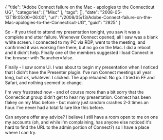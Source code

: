 {
	"title": "Adobe Connect failure on the Mac - apologies to the Connecticut UG",
	"categories": [
		"Misc"
	],
	"tags": [],
	"date": "2008-05-13T19:05:00+06:00",
	"url": "/2008/05/13/Adobe-Connect-failure-on-the-Mac-apologies-to-the-Connecticut-UG",
	"guid": "2825"
}

So - if you tried to attend my presentation tonight, you saw it was a complete and utter failure. Whenever Connect opened, all I saw was a blank white screen. I connected to my PC via RDP, went to the meeting, and confirmed it was working fine there, but no go on the Mac. I did a reboot and it didn't help. Finally one of the members suggested I load Connect in the browser with ?launcher=false.

Finally - I saw some UI. I was about to begin my presentation when I noticed that I didn't have the Presenter plugin. I've run Connect meetings all year long, but ok, whatever. I clicked. The app reloaded. No go. I tried in FF and Safari, and nothing seemed to change.

I'm very frustrated now - and of course more than a bit sorry that the Connecticut group didn't get to hear my presentation. Connect has been flakey on my Mac before - but mainly just random crashes 2-3 times an hour. I've never had a total failure like this before.

Can anyone offer any advice? I believe I still have a room open to me on one my accounts (oh, and while I'm complaining, has anyone else noticed it's hard to find the URL to the admin portion of Connect?) so I have a place where I can try.